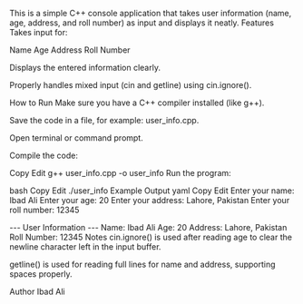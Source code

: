 This is a simple C++ console application that takes user information (name, age, address, and roll number) as input and displays it neatly.
Features
Takes input for:

Name
Age
Address
Roll Number

Displays the entered information clearly.

Properly handles mixed input (cin and getline) using cin.ignore().

How to Run
Make sure you have a C++ compiler installed (like g++).

Save the code in a file, for example: user_info.cpp.

Open terminal or command prompt.

Compile the code:

Copy
Edit
g++ user_info.cpp -o user_info
Run the program:

bash
Copy
Edit
./user_info
Example Output
yaml
Copy
Edit
Enter your name: Ibad Ali
Enter your age: 20
Enter your address: Lahore, Pakistan
Enter your roll number: 12345

--- User Information ---
Name: Ibad Ali
Age: 20
Address: Lahore, Pakistan
Roll Number: 12345
Notes
cin.ignore() is used after reading age to clear the newline character left in the input buffer.

getline() is used for reading full lines for name and address, supporting spaces properly.

Author
Ibad Ali
